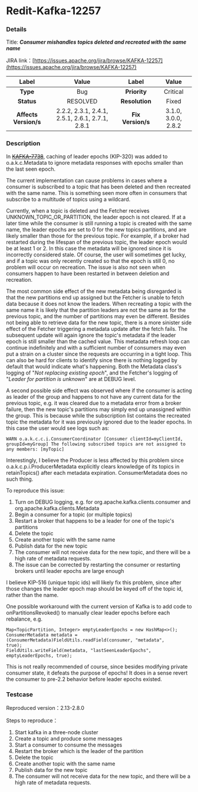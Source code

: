 # Redit-Kafka-12257

### Details

Title: ***Consumer mishandles topics deleted and recreated with the same name***

JIRA link：[https://issues.apache.org/jira/browse/KAFKA-12257](https://issues.apache.org/jira/browse/KAFKA-12257)

|         Label         |                      Value                      |       Label       |        Value        |
|:---------------------:|:-----------------------------------------------:|:-----------------:|:-------------------:|
|       **Type**        |                       Bug                       |   **Priority**    |      Critical       |
|      **Status**       |                    RESOLVED                     |  **Resolution**   |        Fixed        |
| **Affects Version/s** | 2.2.2, 2.3.1, 2.4.1, 2.5.1, 2.6.1, 2.7.1, 2.8.1 | **Fix Version/s** | 3.1.0, 3.0.0, 2.8.2 |

### Description

In [~~KAFKA-7738~~](https://issues.apache.org/jira/browse/KAFKA-7738), caching of leader epochs (KIP-320) was added to o.a.k.c.Metadata to ignore metadata responses with epochs smaller than the last seen epoch.

The current implementation can cause problems in cases where a consumer is subscribed to a topic that has been deleted and then recreated with the same name. This is something seen more often in consumers that subscribe to a multitude of topics using a wildcard.

Currently, when a topic is deleted and the Fetcher receives UNKNOWN_TOPIC_OR_PARTITION, the leader epoch is not cleared. If at a later time while the consumer is still running a topic is created with the same name, the leader epochs are set to 0 for the new topics partitions, and are likely smaller than those for the previous topic. For example, if a broker had restarted during the lifespan of the previous topic, the leader epoch would be at least 1 or 2. In this case the metadata will be ignored since it is incorrectly considered stale. Of course, the user will sometimes get lucky, and if a topic was only recently created so that the epoch is still 0, no problem will occur on recreation. The issue is also not seen when consumers happen to have been restarted in between deletion and recreation.

The most common side effect of the new metadata being disregarded is that the new partitions end up assigned but the Fetcher is unable to fetch data because it does not know the leaders. When recreating a topic with the same name it is likely that the partition leaders are not the same as for the previous topic, and the number of partitions may even be different. Besides not being able to retrieve data for the new topic, there is a more sinister side effect of the Fetcher triggering a metadata update after the fetch fails. The subsequent update will again ignore the topic's metadata if the leader epoch is still smaller than the cached value. This metadata refresh loop can continue indefinitely and with a sufficient number of consumers may even put a strain on a cluster since the requests are occurring in a tight loop. This can also be hard for clients to identify since there is nothing logged by default that would indicate what's happening. Both the Metadata class's logging of "*Not replacing existing epoch*", and the Fetcher's logging of "*Leader for partition <T-P> is unknown*" are at DEBUG level.

A second possible side effect was observed where if the consumer is acting as leader of the group and happens to not have any current data for the previous topic, e.g. it was cleared due to a metadata error from a broker failure, then the new topic's partitions may simply end up unassigned within the group. This is because while the subscription list contains the recreated topic the metadata for it was previously ignored due to the leader epochs. In this case the user would see logs such as:

```
WARN o.a.k.c.c.i.ConsumerCoordinator [Consumer clientId=myClientId, groupId=myGroup] The following subscribed topics are not assigned to any members: [myTopic]
```

Interestingly, I believe the Producer is less affected by this problem since o.a.k.c.p.i.ProducerMetadata explicitly clears knowledge of its topics in retainTopics() after each metadata expiration. ConsumerMetadata does no such thing.

To reproduce this issue:

1. Turn on DEBUG logging, e.g. for org.apache.kafka.clients.consumer and org.apache.kafka.clients.Metadata
2. Begin a consumer for a topic (or multiple topics)
3. Restart a broker that happens to be a leader for one of the topic's partitions
4. Delete the topic
5. Create another topic with the same name
6. Publish data for the new topic
7. The consumer will not receive data for the new topic, and there will be a high rate of metadata requests.
8. The issue can be corrected by restarting the consumer or restarting brokers until leader epochs are large enough

I believe KIP-516 (unique topic ids) will likely fix this problem, since after those changes the leader epoch map should be keyed off of the topic id, rather than the name.

One possible workaround with the current version of Kafka is to add code to onPartitionsRevoked() to manually clear leader epochs before each rebalance, e.g.

```
Map<TopicPartition, Integer> emptyLeaderEpochs = new HashMap<>();
ConsumerMetadata metadata = (ConsumerMetadata)FieldUtils.readField(consumer, "metadata", 
true);
FieldUtils.writeField(metadata, "lastSeenLeaderEpochs", emptyLeaderEpochs, true);
```

This is not really recommended of course, since besides modifying private consumer state, it defeats the purpose of epochs! It does in a sense revert the consumer to pre-2.2 behavior before leader epochs existed.

### Testcase

Reproduced version：2.13-2.8.0

Steps to reproduce：
1. Start kafka in a three-node cluster
2. Create a topic and produce some messages
3. Start a consumer to consume the messages
4. Restart the broker which is the leader of the partition
5. Delete the topic
6. Create another topic with the same name
7. Publish data for the new topic
8. The consumer will not receive data for the new topic, and there will be a high rate of metadata requests.
